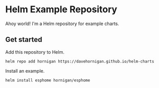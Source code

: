 # Helm Example Repository

Ahoy world!  I'm a Helm repository for example charts.

## Get started

Add this repository to Helm.

```
helm repo add hornigan https://davehornigan.github.io/helm-charts
```

Install an example.

```
helm install esphome hornigan/esphome
```